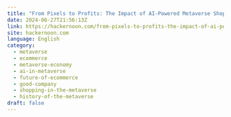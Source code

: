 ```yaml
---
title: "From Pixels to Profits: The Impact of AI-Powered Metaverse Shopping on the Future of Commerce"
date: 2024-06-27T21:56:13Z
link: https://hackernoon.com/from-pixels-to-profits-the-impact-of-ai-powered-metaverse-shopping-on-the-future-of-commerce?source=rss&utm_medium=RSS&utm_source=news.12bit.vn
site: hackernoon.com
language: English
category:
  - metaverse
  - ecommerce
  - metaverse-economy
  - ai-in-metaverse
  - future-of-ecommerce
  - good-company
  - shopping-in-the-metaverse
  - history-of-the-metaverse
draft: false
---
```

